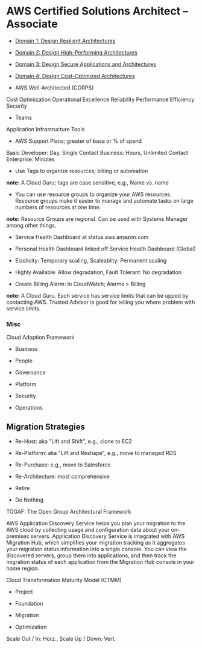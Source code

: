 # AWS Certified Solutions Architect – Associate

* [Domain 1: Design Resilient Architectures](1)

* [Domain 2: Design High-Performing Architectures](2)

* [Domain 3: Design Secure Applications and Architectures](3)

* [Domain 4: Design Cost-Optimized Architectures](4)

* AWS Well-Architected (CORPS)

Cost Optimization
Operational Excellence
Reliability
Performance Efficiency
Security

* Teams

Application
Infrastructure
Tools

* AWS Support Plans; greater of base or % of spend

Basic
Developer: Day, Single Contact
Business: Hours, Unlimited Contact
Enterprise: Minutes

* Use Tags to organize resources; billing or automation

**note:** A Cloud Guru; tags are case sensitive, e.g., Name vs. name

* You can use resource groups to organize your AWS resources. Resource groups make it easier to manage and automate tasks on large numbers of resources at one time.

**note:** Resource Groups are regional. Can be used with Systems Manager among other things.

* Service Health Dashboard at status.aws.amazon.com

* Personal Health Dashboard linked off Service Heatlh Dashboard (Global)

* Elasticity: Temporary scaling, Scaleablity: Permanent scaling

* Highly Available: Allow degradation, Fault Tolerant: No degradation

* Create Billing Alarm: In CloudWatch; Alarms > Billing

**note:** A Cloud Guru.  Each service has service limits that can be upped by contacting AWS. Trusted Advisor is good for telling you where problem with service limits.

### Misc

Cloud Adoption Framework

* Business

* People

* Governance

* Platform

* Security

* Operations

## Migration Strategies

* Re-Host: aka "Lift and Shift", e.g., clone to EC2

* Re-Platform: aka "Lift and Reshape", e.g., move to managed RDS

* Re-Purchase: e.g., move to Salesforce

* Re-Architecture: most comprehensive

* Retire

* Do Nothing

TOGAF: The Open Group Architectural Framework

AWS Application Discovery Service helps you plan your migration to the AWS cloud by collecting usage and configuration data about your on-premises servers. Application Discovery Service is integrated with AWS Migration Hub, which simplifies your migration tracking as it aggregates your migration status information into a single console. You can view the discovered servers, group them into applications, and then track the migration status of each application from the Migration Hub console in your home region.

Cloud Transformation Maturity Model (CTMM)

* Project

* Foundation

* Migration

* Optimization

Scale Out / In: Horz., Scale Up / Down: Vert.
